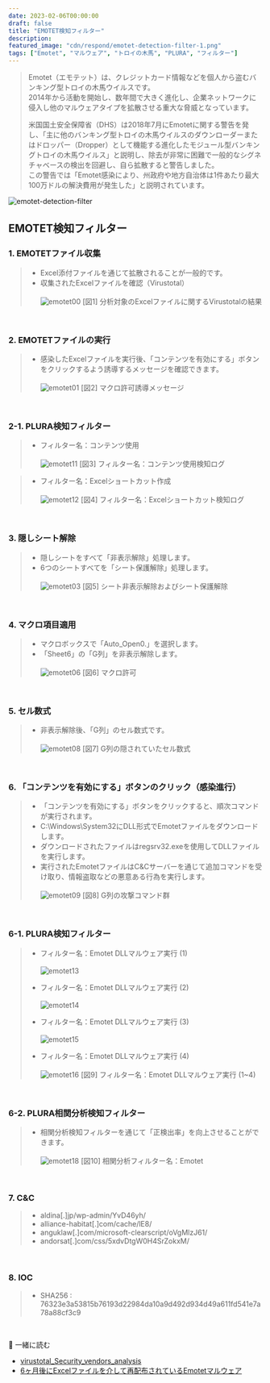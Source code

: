 ```yaml
---
date: 2023-02-06T00:00:00
draft: false
title: "EMOTET検知フィルター"
description: 
featured_image: "cdn/respond/emotet-detection-filter-1.png"
tags: ["Emotet", "マルウェア", "トロイの木馬", "PLURA", "フィルター"]
---
```


> Emotet（エモテット）は、クレジットカード情報などを個人から盗むバンキング型トロイの木馬ウイルスです。 <br>
> 2014年から活動を開始し、数年間で大きく進化し、企業ネットワークに侵入し他のマルウェアタイプを拡散させる重大な脅威となっています。
>
> 米国国土安全保障省（DHS）は2018年7月にEmotetに関する警告を発し、「主に他のバンキング型トロイの木馬ウイルスのダウンローダーまたはドロッパー（Dropper）として機能する進化したモジュール型バンキングトロイの木馬ウイルス」と説明し、除去が非常に困難で一般的なシグネチャベースの検出を回避し、自ら拡散すると警告しました。  <br>
> この警告では「Emotet感染により、州政府や地方自治体は1件あたり最大100万ドルの解決費用が発生した」と説明されています。
<!--more-->
![emotet-detection-filter](https://blog.plura.io/cdn/respond/emotet-detection-filter-1.png)

## EMOTET検知フィルター

### 1. EMOTETファイル収集

> * Excel添付ファイルを通じて拡散されることが一般的です。
> * 収集されたExcelファイルを確認（Virustotal）<br><br>
> ![emotet00](https://github.com/user-attachments/assets/6603c3a9-8d9b-4060-af74-4d5255e0f76c)
> [図1] 分析対象のExcelファイルに関するVirustotalの結果

<br>

### 2. EMOTETファイルの実行

> * 感染したExcelファイルを実行後、「コンテンツを有効にする」ボタンをクリックするよう誘導するメッセージを確認できます。<br><br>
>   ![emotet01](https://github.com/user-attachments/assets/73648c89-f963-43cf-b425-af5c8c024aa5)
>   [図2] マクロ許可誘導メッセージ

<br>

### 2-1. PLURA検知フィルター

> * フィルター名：コンテンツ使用<br><br>
> ![emotet11](https://github.com/user-attachments/assets/964ca044-b6af-41d1-8b62-65078cc11eb3)
> [図3] フィルター名：コンテンツ使用検知ログ

> * フィルター名：Excelショートカット作成<br><br>
> ![emotet12](https://github.com/user-attachments/assets/2c7fc921-1bd5-4db6-b0ae-8d2ae42c5a90)
> [図4] フィルター名：Excelショートカット検知ログ

<br>

### 3. 隠しシート解除

> * 隠しシートをすべて「非表示解除」処理します。
> * 6つのシートすべてを「シート保護解除」処理します。<br><br>
> ![emotet03](https://github.com/user-attachments/assets/c70dd491-998e-4f16-b976-f52ed3619503)
> [図5] シート非表示解除およびシート保護解除

<br>

### 4. マクロ項目適用

> * マクロボックスで「Auto_Open0.」を選択します。
> * 「Sheet6」の「G列」を非表示解除します。<br><br>
> ![emotet06](https://github.com/user-attachments/assets/abc39208-5eef-42fb-b68b-a725b3f5aa68)
> [図6] マクロ許可

<br>

### 5. セル数式

> * 非表示解除後、「G列」のセル数式です。<br><br>
> ![emotet08](https://github.com/user-attachments/assets/fe4b6143-eeae-4642-8363-513ea76dc4b5)
> [図7] G列の隠されていたセル数式

<br>

### 6. 「コンテンツを有効にする」ボタンのクリック（感染進行）

> * 「コンテンツを有効にする」ボタンをクリックすると、順次コマンドが実行されます。
> * C:\Windows\System32にDLL形式でEmotetファイルをダウンロードします。
> * ダウンロードされたファイルはregsrv32.exeを使用してDLLファイルを実行します。
> * 実行されたEmotetファイルはC&Cサーバーを通じて追加コマンドを受け取り、情報盗取などの悪意ある行為を実行します。<br><br>
> ![emotet09](https://github.com/user-attachments/assets/eedb5939-e34c-405b-ad3b-f6eb147b7cfa)
> [図8] G列の攻撃コマンド群

<br>

### 6-1. PLURA検知フィルター

> * フィルター名：Emotet DLLマルウェア実行 (1)<br><br>
> ![emotet13](https://github.com/user-attachments/assets/eef93658-fba7-4209-9967-c7120c5f43b2)
> 
> * フィルター名：Emotet DLLマルウェア実行 (2)<br><br>
> ![emotet14](https://github.com/user-attachments/assets/2c8de873-1f5a-476d-bf79-d1adf9f43d54)
>
> * フィルター名：Emotet DLLマルウェア実行 (3)<br><br>
> ![emotet15](https://github.com/user-attachments/assets/d5d1095f-be88-4f31-b771-5a6bd3936734)
>
> * フィルター名：Emotet DLLマルウェア実行 (4)<br><br>
> ![emotet16](https://github.com/user-attachments/assets/ddb34d98-cc0d-4fea-9018-3320b6bdf6fe)
> [図9] フィルター名：Emotet DLLマルウェア実行 (1~4)

<br>

### 6-2. PLURA相関分析検知フィルター

> * 相関分析検知フィルターを通じて「正検出率」を向上させることができます。<br><br>
> ![emotet18](https://github.com/user-attachments/assets/202e826c-4413-4710-b8e1-14eb78cda9d7)
> [図10] 相関分析フィルター名：Emotet

<br>

### 7. C&C

> * aldina[.]jp/wp-admin/YvD46yh/
> * alliance-habitat[.]com/cache/lE8/
> * anguklaw[.]com/microsoft-clearscript/oVgMlzJ61/
> * andorsat[.]com/css/5xdvDtgW0H4SrZokxM/

<br>

### 8. IOC

> * SHA256 : 76323e3a53815b76193d22984da10a9d492d934d49a611fd541e7a78a88cf3c9

<br>

📖 一緒に読む
- [virustotal_Security_vendors_analysis](https://www.virustotal.com/gui/file/76323e3a53815b76193d22984da10a9d492d934d49a611fd541e7a78a88cf3c9)
- [6ヶ月後にExcelファイルを介して再配布されているEmotetマルウェア](https://asec.ahnlab.com/ko/41365/)
